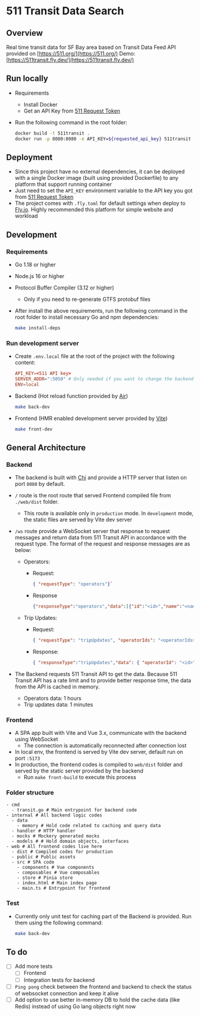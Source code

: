 # 511 Transit Data Search

## Overview

Real time transit data for SF Bay area based on Transit Data Feed API provided on [https://511.org/](https://511.org/)
Demo: [https://511transit.fly.dev/](https://511transit.fly.dev/)

## Run locally

- Requirements
  - Install Docker
  - Get an API Key from [511 Request Token](https://511.org/open-data/token)

- Run the following command in the root folder:

  ```bash
  docker build -t 511transit .
  docker run -p 8080:8080 -e API_KEY=${requested_api_key} 511transit
  ```

## Deployment

- Since this project have no external dependencies, it can be deployed with a single Docker image (built using provided Dockerfile) to any platform that support running container
- Just need to set the `API_KEY` environment variable to the API key you got from [511 Request Token](https://511.org/open-data/token)
- The project comes with `.fly.toml` for default settings when deploy to [Fly.io](https://fly.io). Highly recommended this platform for simple website and workload

## Development

### Requirements

- Go 1.18 or higher
- Node.js 16 or higher
- Protocol Buffer Compiler (3.12 or higher)
  - Only if you need to re-generate GTFS protobuf files
- After install the above requirements, run the following command in the root folder to install necessary Go and npm dependencies:

  ```bash
  make install-deps
  ```

### Run development server

- Create `.env.local` file at the root of the project with the following content:

  ```conf
  API_KEY=<511 API key>
  SERVER_ADDR=":5050" # Only needed if you want to change the backend default listening port of 8080
  ENV=local
  ```

- Backend (Hot reload function provided by [Air](https://github.com/cosmtrek/air))

  ```bash
  make back-dev
  ```

- Frontend (HMR enabled development server provided by [Vite](https://vitejs.dev/))

  ```bash
  make front-dev
  ```

## General Architecture

### Backend

- The backend is built with [Chi](https://github.com/go-chi/chi) and provide a HTTP server that listen on port `8080` by default.
- `/` route is the root route that served Frontend compiled file from `./web/dist` folder.
  - This route is available only in `production` mode. In `development` mode, the static files are served by Vite dev server
- `/ws` route provide a WebSocket server that response to request messages and return data from 511 Transit API in accordance with the request type. The format of the request and response messages are as below:
  - Operators:
    - Request:

      ```json
      { "requestType": "operators"}`
      ````

    - Response

      ```json
      {"responseType":"operators","data":[{"id":"<id>","name":"<name>"}, ..]}
      ````

  - Trip Updates:
    - Request:

      ```json
      { "requestType": "tripUpdates", "operatorIds": "<operatorIds>"}
      ```

    - Response:

      ```json
      { "responseType":"tripUpdates","data": { "operatorId": "<id>", "tripUpdates": [...] }}
      ```

- The Backend requests 511 Transit API to get the data. Because 511 Transit API has a rate limit and to provide better response time, the data from the API is cached in memory.
  - Operators data: 1 hours
  - Trip updates data: 1 minutes

### Frontend

- A SPA app built with Vite and Vue 3.x, communicate with the backend using WebSocket
  - The connection is automatically reconnected after connection lost
- In local env, the frontend is served by Vite dev server, default run on port `:5173`
- In production, the frontend codes is compiled to `web/dist` folder and served by the static server provided by the backend
  - Run `make front-build` to execute this process

### Folder structure

```text
- cmd
  - transit.go # Main entrypoint for backend code
- internal # All backend logic codes
  - data
    - memory # Hold code related to caching and query data
  - handler # HTTP handler
  - mocks # Mockery generated mocks
  - models # # Hold domain objects, interfaces
- web # All frontend codes live here
  - dist # Compiled codes for production
  - public # Public assets
  - src # SPA code
    - components # Vue components
    - composables # Vue composables
    - store # Pinia store
    - index.html # Main index page
    - main.ts # Entrypoint for frontend
```

### Test

- Currently only unit test for caching part of the Backend is provided. Run them using the following command:

  ```bash
  make back-dev
  ```

## To do

- [ ] Add more tests
  - [ ] Frontend
  - [ ] Integration tests for backend
- [ ] `Ping pong` check between the frontend and backend to check the status of websocket connection and keep it alive
- [ ] Add option to use better in-memory DB to hold the cache data (like Redis) instead of using Go lang objects right now
